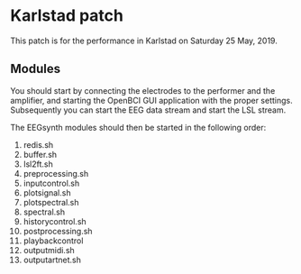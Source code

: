 # Karlstad patch

This patch is for the performance in Karlstad on Saturday 25 May, 2019.

## Modules

You should start by connecting the electrodes to the performer and
the amplifier, and starting the OpenBCI GUI application with the
proper settings. Subsequently you can start the EEG data stream and
start the LSL stream.

The EEGsynth modules should then be started in the following order:

1. redis.sh
2. buffer.sh
3. lsl2ft.sh
4. preprocessing.sh
5. inputcontrol.sh
6. plotsignal.sh
7. plotspectral.sh
8. spectral.sh
9. historycontrol.sh
10. postprocessing.sh
11. playbackcontrol
12. outputmidi.sh
13. outputartnet.sh
